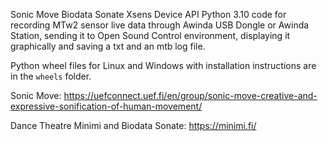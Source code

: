 Sonic Move Biodata Sonate Xsens Device API Python 3.10 code for recording MTw2 sensor live data through Awinda USB Dongle or Awinda Station, sending it to Open Sound Control environment, displaying it graphically and saving a txt and an mtb log file. 

Python wheel files for Linux and Windows with installation instructions are in the `wheels` folder.

Sonic Move: https://uefconnect.uef.fi/en/group/sonic-move-creative-and-expressive-sonification-of-human-movement/

Dance Theatre Minimi and Biodata Sonate: https://minimi.fi/
